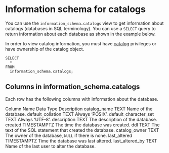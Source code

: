 # [](#information-schema-for-catalogs)Information schema for catalogs

You can use the `information_schema.catalogs` view to get information about catalogs (databases in SQL terminology). You can use a `SELECT` query to return information about each database as shown in the example below.

In order to view catalog information, you must have [catalog](/Overview/Security/Role-Based%20Access%20Control/database-permissions/#database-level-privileges) privileges or have ownership of the catalog object.

```
SELECT
  *
FROM
  information_schema.catalogs;
```

## [](#columns-in-information_schemacatalogs)Columns in information\_schema.catalogs

Each row has the following columns with information about the database.

Column Name Data Type Description catalog\_name TEXT Name of the database. default\_collation TEXT Always ‘POSIX’. default\_character\_set TEXT Always ‘UTF-8’. description TEXT The description of the database. created TIMESTAMPTZ The time the database was created. ddl TEXT The text of the SQL statement that created the database. catalog\_owner TEXT The owner of the database, `NULL` if there is none. last\_altered TIMESTAMPTZ Time the database was last altered. last\_altered\_by TEXT Name of the last user to alter the database.